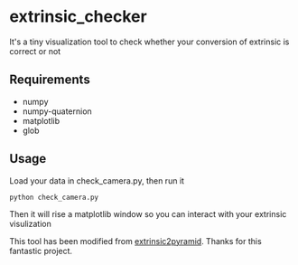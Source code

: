 # extrinsic_checker
It's a tiny visualization tool to check whether your conversion of extrinsic is correct or not

## Requirements

- numpy
- numpy-quaternion
- matplotlib
- glob

## Usage

Load your data in check_camera.py, then run it

```
python check_camera.py
```

Then it will rise a matplotlib window so you can interact with your extrinsic visulization

This tool has been modified from [extrinsic2pyramid](https://github.com/demul/extrinsic2pyramid). Thanks for this fantastic project.
